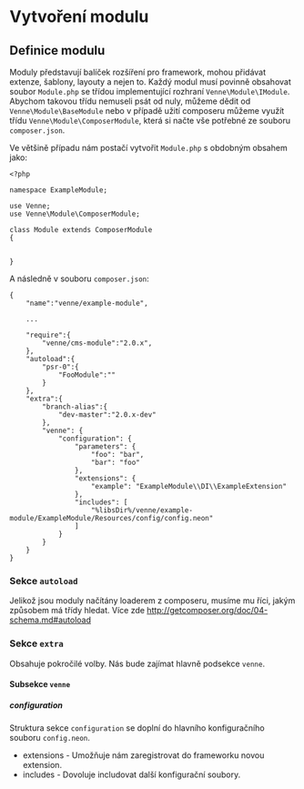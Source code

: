 # Vytvoření modulu

## Definice modulu

Moduly představují balíček rozšíření pro framework, mohou přidávat extenze, šablony, layouty a nejen to. Každý modul musí povinně obsahovat soubor `Module.php` se třídou implementující rozhraní `Venne\Module\IModule`. Abychom takovou třídu nemuseli psát od nuly, můžeme dědit od `Venne\Module\BaseModule` nebo v případě užití composeru můžeme využít třídu `Venne\Module\ComposerModule`, která si načte vše potřebné ze souboru `composer.json`.

Ve většině případu nám postačí vytvořit `Module.php` s obdobným obsahem jako:

	<?php

	namespace ExampleModule;

	use Venne;
	use Venne\Module\ComposerModule;

	class Module extends ComposerModule
	{


	}

A následně v souboru `composer.json`:

	{
		"name":"venne/example-module",

		...

		"require":{
			"venne/cms-module":"2.0.x",
		},
		"autoload":{
			"psr-0":{
				"FooModule":""
			}
		},
		"extra":{
			"branch-alias":{
				"dev-master":"2.0.x-dev"
			},
			"venne": {
				"configuration": {
					"parameters": {
						"foo": "bar",
						"bar": "foo"
					},
					"extensions": {
						"example": "ExampleModule\\DI\\ExampleExtension"
					},
					"includes": [
						"%libsDir%/venne/example-module/ExampleModule/Resources/config/config.neon"
					]
				}
			}
		}
	}

### Sekce `autoload`

Jelikož jsou moduly načítány loaderem z composeru, musíme mu říci, jakým způsobem má třídy hledat. Více zde http://getcomposer.org/doc/04-schema.md#autoload

### Sekce `extra`

Obsahuje pokročilé volby. Nás bude zajímat hlavně podsekce `venne`.

#### Subsekce `venne`

##### configuration

Struktura sekce `configuration` se doplní do hlavního konfiguračního souboru `config.neon`.

 - extensions - Umožňuje nám zaregistrovat do frameworku novou extension.
 - includes - Dovoluje includovat další konfigurační soubory.